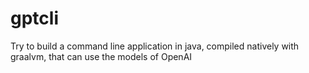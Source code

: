 # gptcli
Try to build a command line application in java, compiled natively with graalvm,  that can use the models of OpenAI
